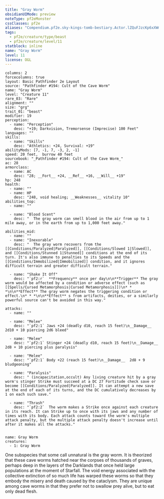 ```yaml
---
title: "Gray Worm"
obsidianUIMode: preview
noteType: pf2eMonster
cssClasses: pf2e
aliases: "Compendium.pf2e.sky-kings-tomb-bestiary.Actor.lZQuFJzcKp6xXWm1" 
tags:
  - pf2e/creature/type/beast
  - pf2e/creature/level/11
statblock: inline
name: "Gray Worm"
level: 11
license: OGL
---
```


```statblock
columns: 2
forcecolumns: true
layout: Basic Pathfinder 2e Layout
source: "Pathfinder #194: Cult of the Cave Worm"
name: "Gray Worm"
level: "Creature 11"
rare_03: "Rare"
alignment: ""
size: "grg"
trait_01: "beast"
modifier: 19
perception:
  - name: "Perception"
    desc: "+19; Darkvision, Tremorsense (Imprecise) 100 Feet"
languages: ""
skills:
  - name: "Skills"
    desc: "Athletics: +24, Survival: +19"
abilityMods: [7, -1, 7, -3, 2, -1]
speed: 20 feet,  burrow 40 feet
sourcebook: "_Pathfinder #194: Cult of the Cave Worm_"
ac: 28
armorclass:
  - name: AC
    desc: "28; __Fort__ +24, __Ref__ +16, __Will__ +19"
hp: 248
health:
  - name: ""
  - name: HP
    desc: "248, void healing; __Weaknesses__ vitality 10"
abilities_top:
  - name: ""

  - name: "Blood Scent"
    desc: "  The gray worm can smell blood in the air from up to 1 mile away, or in the earth from up to 1,000 feet away."

abilities_mid:
  - name: ""
  - name: "Inexorable"
    desc: "  The gray worm recovers from the [[Conditions/Paralyzed|Paralyzed]], [[Conditions/Slowed 1|Slowed]], and [[Conditions/Stunned 1|Stunned]] conditions at the end of its turn. It's also immune to penalties to its Speeds and the [[Conditions/Immobilized|Immobilized]] condition, and it ignores difficult terrain and greater difficult terrain."

  - name: "Shake It Off"
    desc: "`pf2:r`  **Frequency** once per day\n\n**Trigger** The gray worm would be affected by a condition or adverse effect (such as [[Spells/Cursed Metamorphosis|Cursed Metamorphosis]])\n* * *\n\n**Effect** The gray worm negates the triggering condition or effect.\n* * *\n\n**Effect** s from artifacts, deities, or a similarly powerful source can't be avoided in this way."

attacks:
  - name: ""

  - name: "Melee"
    desc: "`pf2:1` Jaws +24 (deadly d10, reach 15 feet)\n__Damage__  2d10 + 10 piercing 2d6 bleed"

  - name: "Melee"
    desc: "`pf2:1` Stinger +24 (deadly d10, reach 15 feet)\n__Damage__  2d8 + 10 piercing plus paralysis"

  - name: "Melee"
    desc: "`pf2:1` Body +22 (reach 15 feet)\n__Damage__  2d8 + 9 bludgeoning"

  - name: "Paralysis"
    desc: " (incapacitation,occult) Any living creature hit by a gray worm's stinger Strike must succeed at a DC 27 Fortitude check save or become [[Conditions/Paralyzed|Paralyzed]]. It can attempt a new save at the end of each of its turns, and the DC cumulatively decreases by 1 on each such save."

  - name: "Thrash"
    desc: "`pf2:2`  The worm makes a Strike once against each creature in its reach. It can Strike up to once with its jaws and any number of times with its body. Each attack counts toward the worm's multiple attack penalty, but the multiple attack penalty doesn't increase until after it makes all the attacks."
 
```

```encounter-table
name: Gray Worm
creatures:
  - 1: Gray Worm
```



One subspecies that some call unnatural is the gray worm. It is theorized that these cave worms hatched near the corpses of thousands of graves, perhaps deep in the layers of the Darklands that once held large populations at the moment of Starfall. The void energy associated with the collective extinction of so much life has warped these worms so that they embody the misery and death caused by the cataclysm. They are unique among cave worms in that they prefer not to swallow prey alive, but to eat only dead flesh.
